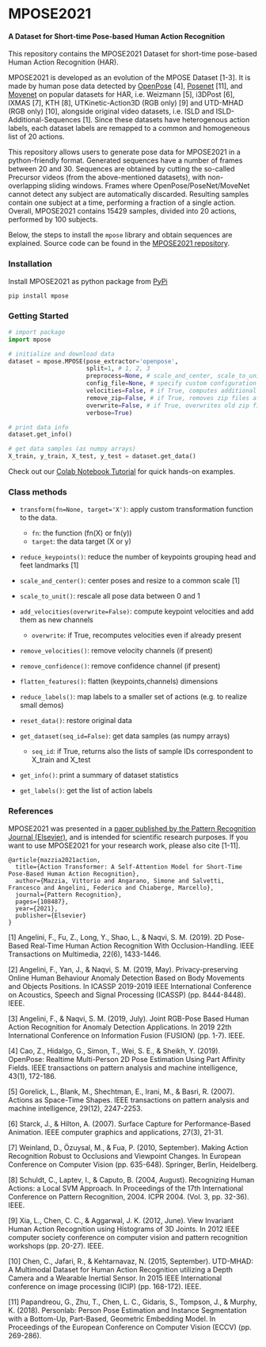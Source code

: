 # MPOSE2021
#### A Dataset for Short-time Pose-based Human Action Recognition

This repository contains the MPOSE2021 Dataset for short-time pose-based Human Action Recognition (HAR). 

MPOSE2021 is developed as an evolution of the MPOSE Dataset [1-3]. It is made by human pose data detected by 
[OpenPose](https://github.com/CMU-Perceptual-Computing-Lab/openpose) [4], [Posenet](https://github.com/google-coral/project-posenet) [11], and [Movenet](https://github.com/google-coral/pycoral/blob/master/examples/movenet_pose_estimation.py) on popular datasets for HAR, i.e. Weizmann [5], i3DPost [6], IXMAS [7], KTH [8], UTKinetic-Action3D (RGB only) [9] and UTD-MHAD (RGB only) [10], alongside original video datasets, i.e. ISLD and ISLD-Additional-Sequences [1].
Since these datasets have heterogenous action labels, each dataset labels are remapped to a common and homogeneous list of 20 actions.

This repository allows users to generate pose data for MPOSE2021 in a python-friendly format. 
Generated sequences have a number of frames between 20 and 30. 
Sequences are obtained by cutting the so-called Precursor videos (from the above-mentioned datasets), with non-overlapping sliding windows.
Frames where OpenPose/PoseNet/MoveNet cannot detect any subject are automatically discarded. Resulting samples contain one subject at a time, performing a fraction of a single action. Overall, MPOSE2021 contains 15429 samples, divided into 20 actions, performed by 100 subjects. 

Below, the steps to install the ```mpose``` library and obtain sequences are explained. Source code can be found in the [MPOSE2021 repository](https://github.com/PIC4SeRCentre/MPOSE2021_Dataset).

### Installation

Install MPOSE2021 as python package from [PyPi](https://pypi.org/project/mpose)
```
pip install mpose
```

### Getting Started

```python
# import package
import mpose

# initialize and download data
dataset = mpose.MPOSE(pose_extractor='openpose', 
                      split=1, # 1, 2, 3
                      preprocess=None, # scale_and_center, scale_to_unit
                      config_file=None, # specify custom configuration (debug)
                      velocities=False, # if True, computes additional veocity channels
                      remove_zip=False, # if True, removes zip files after extraction
                      overwrite=False, # if True, overwrites old zip files
                      verbose=True)

# print data info 
dataset.get_info()

# get data samples (as numpy arrays)
X_train, y_train, X_test, y_test = dataset.get_data()
```

Check out our [Colab Notebook Tutorial](https://colab.research.google.com/drive/1_v3DYwgZPMCiELtgiwMRYxQzcYGdSWFH?usp=sharing) for quick hands-on examples.

### Class methods

* `transform(fn=None, target='X')`: apply custom transformation function to the data.
  * `fn`: the function (fn(X) or fn(y))
  * `target`: the data target (X or y)
    
* `reduce_keypoints()`: reduce the number of keypoints grouping head and feet landmarks [1]
    
* `scale_and_center()`: center poses and resize to a common scale [1]

* `scale_to_unit()`: rescale all pose data between 0 and 1

* `add_velocities(overwrite=False)`: compute keypoint velocities and add them as new channels
  * `overwrite`: if True, recomputes velocities even if already present

* `remove_velocities()`: remove velocity channels (if present)

* `remove_confidence()`: remove confidence channel (if present)

* `flatten_features()`: flatten (keypoints,channels) dimensions

* `reduce_labels()`: map labels to a smaller set of actions (e.g. to realize small demos)

* `reset_data()`: restore original data

* `get_dataset(seq_id=False)`: get data samples (as numpy arrays)
  * `seq_id`: if True, returns also the lists of sample IDs correspondent to X_train and X_test
    
* `get_info()`: print a summary of dataset statistics
        
* `get_labels()`: get the list of action labels

### References

MPOSE2021 was presented in a [paper published by the Pattern Recognition Journal (Elsevier)](https://authors.elsevier.com/a/1eH6s77nKcvmg), and is intended for scientific research purposes.
If you want to use MPOSE2021 for your research work, please also cite [1-11].

```
@article{mazzia2021action,
  title={Action Transformer: A Self-Attention Model for Short-Time Pose-Based Human Action Recognition},
  author={Mazzia, Vittorio and Angarano, Simone and Salvetti, Francesco and Angelini, Federico and Chiaberge, Marcello},
  journal={Pattern Recognition},
  pages={108487},
  year={2021},
  publisher={Elsevier}
}
```

[1] Angelini, F., Fu, Z., Long, Y., Shao, L., & Naqvi, S. M. (2019). 2D Pose-Based Real-Time Human Action Recognition With Occlusion-Handling. IEEE Transactions on Multimedia, 22(6), 1433-1446.

[2] Angelini, F., Yan, J., & Naqvi, S. M. (2019, May). Privacy-preserving Online Human Behaviour Anomaly Detection Based on Body Movements and Objects Positions. In ICASSP 2019-2019 IEEE International Conference on Acoustics, Speech and Signal Processing (ICASSP) (pp. 8444-8448). IEEE.

[3] Angelini, F., & Naqvi, S. M. (2019, July). Joint RGB-Pose Based Human Action Recognition for Anomaly Detection Applications. In 2019 22th International Conference on Information Fusion (FUSION) (pp. 1-7). IEEE.

[4] Cao, Z., Hidalgo, G., Simon, T., Wei, S. E., & Sheikh, Y. (2019). OpenPose: Realtime Multi-Person 2D Pose Estimation Using Part Affinity Fields. IEEE transactions on pattern analysis and machine intelligence, 43(1), 172-186.

[5] Gorelick, L., Blank, M., Shechtman, E., Irani, M., & Basri, R. (2007). Actions as Space-Time Shapes. IEEE transactions on pattern analysis and machine intelligence, 29(12), 2247-2253.

[6] Starck, J., & Hilton, A. (2007). Surface Capture for Performance-Based Animation. IEEE computer graphics and applications, 27(3), 21-31.

[7] Weinland, D., Özuysal, M., & Fua, P. (2010, September). Making Action Recognition Robust to Occlusions and Viewpoint Changes. In European Conference on Computer Vision (pp. 635-648). Springer, Berlin, Heidelberg.

[8] Schuldt, C., Laptev, I., & Caputo, B. (2004, August). Recognizing Human Actions: a Local SVM Approach. In Proceedings of the 17th International Conference on Pattern Recognition, 2004. ICPR 2004. (Vol. 3, pp. 32-36). IEEE.

[9] Xia, L., Chen, C. C., & Aggarwal, J. K. (2012, June). View Invariant Human Action Recognition using Histograms of 3D Joints. In 2012 IEEE computer society conference on computer vision and pattern recognition workshops (pp. 20-27). IEEE.

[10] Chen, C., Jafari, R., & Kehtarnavaz, N. (2015, September). UTD-MHAD: A Multimodal Dataset for Human Action Recognition utilizing a Depth Camera and a Wearable Inertial Sensor. In 2015 IEEE International conference on image processing (ICIP) (pp. 168-172). IEEE.

[11] Papandreou, G., Zhu, T., Chen, L. C., Gidaris, S., Tompson, J., & Murphy, K. (2018). Personlab: Person Pose Estimation and Instance Segmentation with a Bottom-Up, Part-Based, Geometric Embedding Model. In Proceedings of the European Conference on Computer Vision (ECCV) (pp. 269-286).